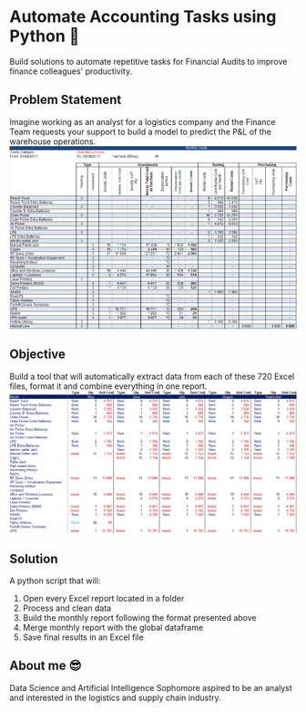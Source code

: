# Automate Accounting Tasks using Python 🐍
Build solutions to automate repetitive tasks for Financial Audits to improve finance colleagues' productivity.

## Problem Statement
Imagine working as an analyst for a logistics company and the Finance Team requests your support to build a model to predict the P&L of the warehouse operations.
![](MonthlyCostReport.png)

## Objective
Build a tool that will automatically extract data from each of these 720 Excel files, format it and combine everything in one report.
![](report%20for%20audits.png)

## Solution
A python script that will:
1. Open every Excel report located in a folder
2. Process and clean data
3. Build the monthly report following the format presented above
4. Merge monthly report with the global dataframe
5. Save final results in an Excel file

## About me 😎
Data Science and Artificial Intelligence Sophomore aspired to be an analyst and interested in the logistics and supply chain industry.
